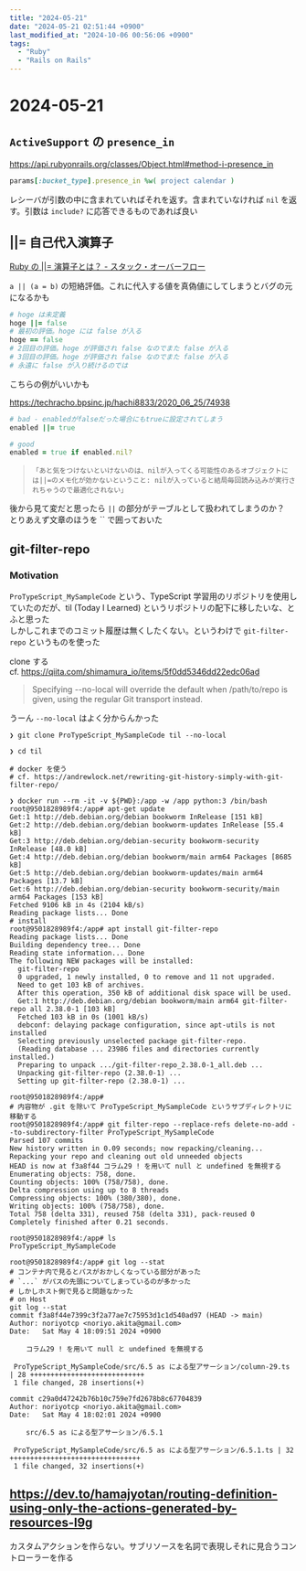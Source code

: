 ```yaml
---
title: "2024-05-21"
date: "2024-05-21 02:51:44 +0900"
last_modified_at: "2024-10-06 00:56:06 +0900"
tags:
  - "Ruby"
  - "Rails on Rails"
---
```

# 2024-05-21
## `ActiveSupport` の `presence_in`
https://api.rubyonrails.org/classes/Object.html#method-i-presence_in

```rb
params[:bucket_type].presence_in %w( project calendar )
```

レシーバが引数の中に含まれていればそれを返す。含まれていなければ `nil` を返す。引数は `include?` に応答できるものであれば良い

## ||= 自己代入演算子
[Ruby の ||= 演算子とは？ - スタック・オーバーフロー](https://ja.stackoverflow.com/questions/42780/ruby-%E3%81%AE-%E6%BC%94%E7%AE%97%E5%AD%90%E3%81%A8%E3%81%AF)

`a || (a = b)` の短絡評価。これに代入する値を真偽値にしてしまうとバグの元になるかも

```rb
# hoge は未定義
hoge ||= false
# 最初の評価。hoge には false が入る
hoge == false
# 2回目の評価。hoge が評価され false なのでまた false が入る
# 3回目の評価。hoge が評価され false なのでまた false が入る
# 永遠に false が入り続けるのでは
```

こちらの例がいいかも

https://techracho.bpsinc.jp/hachi8833/2020_06_25/74938

```rb
# bad - enabledがfalseだった場合にもtrueに設定されてしまう
enabled ||= true

# good
enabled = true if enabled.nil?
```

> `「あと気をつけないといけないのは、nilが入ってくる可能性のあるオブジェクトには||=のメモ化が効かないということ: nilが入っていると結局毎回読み込みが実行されちゃうので最適化されない」`

後から見て変だと思ったら `||` の部分がテーブルとして扱われてしまうのか？  
とりあえず文章のほうを `` で囲っておいた

## git-filter-repo
### Motivation
`ProTypeScript_MySampleCode` という、TypeScript 学習用のリポジトリを使用していたのだが、til (Today I Learned) というリポジトリの配下に移したいな、とふと思った  
しかしこれまでのコミット履歴は無くしたくない。というわけで `git-filter-repo` というものを使った

clone する  
cf. https://qiita.com/shimamura_io/items/5f0dd5346dd22edc06ad

> Specifying --no-local
>          will override the default when /path/to/repo is given, using the regular Git transport instead.

うーん `--no-local` はよく分からんかった

```
❯ git clone ProTypeScript_MySampleCode til --no-local
```

```
❯ cd til

# docker を使う
# cf. https://andrewlock.net/rewriting-git-history-simply-with-git-filter-repo/

❯ docker run --rm -it -v ${PWD}:/app -w /app python:3 /bin/bash
root@9501828989f4:/app# apt-get update
Get:1 http://deb.debian.org/debian bookworm InRelease [151 kB]
Get:2 http://deb.debian.org/debian bookworm-updates InRelease [55.4 kB]
Get:3 http://deb.debian.org/debian-security bookworm-security InRelease [48.0 kB]
Get:4 http://deb.debian.org/debian bookworm/main arm64 Packages [8685 kB]
Get:5 http://deb.debian.org/debian bookworm-updates/main arm64 Packages [13.7 kB]
Get:6 http://deb.debian.org/debian-security bookworm-security/main arm64 Packages [153 kB]
Fetched 9106 kB in 4s (2104 kB/s)
Reading package lists... Done
# install
root@9501828989f4:/app# apt install git-filter-repo
Reading package lists... Done
Building dependency tree... Done
Reading state information... Done
The following NEW packages will be installed:
  git-filter-repo
  0 upgraded, 1 newly installed, 0 to remove and 11 not upgraded.
  Need to get 103 kB of archives.
  After this operation, 350 kB of additional disk space will be used.
  Get:1 http://deb.debian.org/debian bookworm/main arm64 git-filter-repo all 2.38.0-1 [103 kB]
  Fetched 103 kB in 0s (1001 kB/s)
  debconf: delaying package configuration, since apt-utils is not installed
  Selecting previously unselected package git-filter-repo.
  (Reading database ... 23986 files and directories currently installed.)
  Preparing to unpack .../git-filter-repo_2.38.0-1_all.deb ...
  Unpacking git-filter-repo (2.38.0-1) ...
  Setting up git-filter-repo (2.38.0-1) ...

root@9501828989f4:/app#
# 内容物が .git を除いて ProTypeScript_MySampleCode というサブディレクトリに移動する
root@9501828989f4:/app# git filter-repo --replace-refs delete-no-add --to-subdirectory-filter ProTypeScript_MySampleCode
Parsed 107 commits
New history written in 0.09 seconds; now repacking/cleaning...
Repacking your repo and cleaning out old unneeded objects
HEAD is now at f3a8f44 コラム29 ! を用いて null と undefined を無視する
Enumerating objects: 758, done.
Counting objects: 100% (758/758), done.
Delta compression using up to 8 threads
Compressing objects: 100% (380/380), done.
Writing objects: 100% (758/758), done.
Total 758 (delta 331), reused 758 (delta 331), pack-reused 0
Completely finished after 0.21 seconds.

root@9501828989f4:/app# ls
ProTypeScript_MySampleCode

root@9501828989f4:/app# git log --stat
# コンテナ内で見るとパスがおかしくなっている部分があった
# `...` がパスの先頭についてしまっているのが多かった
# しかしホスト側で見ると問題なかった
# on Host
git log --stat
commit f3a8f44e7399c3f2a77ae7c75953d1c1d540ad97 (HEAD -> main)
Author: noriyotcp <noriyo.akita@gmail.com>
Date:   Sat May 4 18:09:51 2024 +0900

    コラム29 ! を用いて null と undefined を無視する

 ProTypeScript_MySampleCode/src/6.5 as による型アサーション/column-29.ts | 28 ++++++++++++++++++++++++++++
 1 file changed, 28 insertions(+)

commit c29a0d47242b76b10c759e7fd2678b8c67704839
Author: noriyotcp <noriyo.akita@gmail.com>
Date:   Sat May 4 18:02:01 2024 +0900

    src/6.5 as による型アサーション/6.5.1

 ProTypeScript_MySampleCode/src/6.5 as による型アサーション/6.5.1.ts | 32 ++++++++++++++++++++++++++++++++
 1 file changed, 32 insertions(+)
```

## https://dev.to/hamajyotan/routing-definition-using-only-the-actions-generated-by-resources-l9g
カスタムアクションを作らない。サブリソースを名詞で表現しそれに見合うコントローラーを作る

